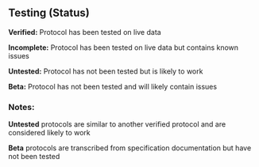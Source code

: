 ## Testing (Status)

**Verified:** Protocol has been tested on live data

**Incomplete:** Protocol has been tested on live data but contains known issues

**Untested:** Protocol has not been tested but is likely to work 

**Beta:** Protocol has not been tested and will likely contain issues

### Notes:

**Untested** protocols are similar to another verified protocol and are considered likely to work

**Beta** protocols are transcribed from specification documentation but have not been tested 
